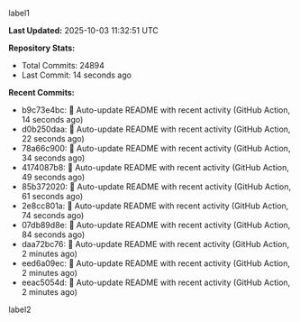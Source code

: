 
label1 
<!-- ACTIVITY_START -->
**Last Updated:** 2025-10-03 11:32:51 UTC

**Repository Stats:**
- Total Commits: 24894
- Last Commit: 14 seconds ago

**Recent Commits:**
- b9c73e4bc: 🤖 Auto-update README with recent activity (GitHub Action, 14 seconds ago)
- d0b250daa: 🤖 Auto-update README with recent activity (GitHub Action, 22 seconds ago)
- 78a66c900: 🤖 Auto-update README with recent activity (GitHub Action, 34 seconds ago)
- 4174087b8: 🤖 Auto-update README with recent activity (GitHub Action, 49 seconds ago)
- 85b372020: 🤖 Auto-update README with recent activity (GitHub Action, 61 seconds ago)
- 2e8cc801a: 🤖 Auto-update README with recent activity (GitHub Action, 74 seconds ago)
- 07db89d8e: 🤖 Auto-update README with recent activity (GitHub Action, 84 seconds ago)
- daa72bc76: 🤖 Auto-update README with recent activity (GitHub Action, 2 minutes ago)
- eed6a09ec: 🤖 Auto-update README with recent activity (GitHub Action, 2 minutes ago)
- eeac5054d: 🤖 Auto-update README with recent activity (GitHub Action, 2 minutes ago)
<!-- ACTIVITY_END -->

label2

